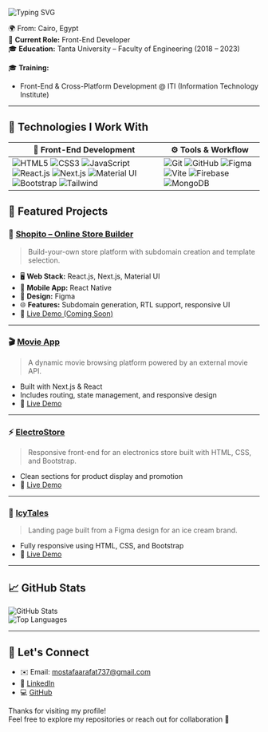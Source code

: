 ![Typing SVG](https://readme-typing-svg.herokuapp.com?color=%2390EE90&size=32&center=true&vCenter=true&width=600&height=50&lines=Hello+I'm+Mostafa+Arafat+%F0%9F%91%8B;Front-End+Developer;React.js+%26+Next.js+Specialist;)

🌍 From: Cairo, Egypt  
💼 **Current Role:** Front-End Developer  
🎓 **Education:** Tanta University – Faculty of Engineering (2018 – 2023)  

🎓 **Training:**  
- Front-End & Cross-Platform Development @ ITI (Information Technology Institute)

---

## 🚀 Technologies I Work With

| 🎨 Front-End Development | ⚙️ Tools & Workflow |
|-------------------------|--------------------|
| ![HTML5](https://img.shields.io/badge/-HTML5-E34F26?logo=html5&logoColor=white) ![CSS3](https://img.shields.io/badge/-CSS3-1572B6?logo=css3&logoColor=white) ![JavaScript](https://img.shields.io/badge/-JavaScript-F7DF1E?logo=javascript&logoColor=black) ![React.js](https://img.shields.io/badge/-React.js-61DAFB?logo=react&logoColor=white) ![Next.js](https://img.shields.io/badge/-Next.js-000000?logo=next.js&logoColor=white) ![Material UI](https://img.shields.io/badge/-Material--UI-007FFF?logo=mui&logoColor=white) ![Bootstrap](https://img.shields.io/badge/-Bootstrap-7952B3?logo=bootstrap&logoColor=white) ![Tailwind](https://img.shields.io/badge/-TailwindCSS-38B2AC?logo=tailwind-css&logoColor=white) | ![Git](https://img.shields.io/badge/-Git-F05032?logo=git&logoColor=white) ![GitHub](https://img.shields.io/badge/-GitHub-181717?logo=github&logoColor=white) ![Figma](https://img.shields.io/badge/-Figma-F24E1E?logo=figma&logoColor=white) ![Vite](https://img.shields.io/badge/-Vite-646CFF?logo=vite&logoColor=white) ![Firebase](https://img.shields.io/badge/-Firebase-FFCA28?logo=firebase&logoColor=black) ![MongoDB](https://img.shields.io/badge/-MongoDB-47A248?logo=mongodb&logoColor=white) |


## 💼 Featured Projects

### 🔧 [Shopito – Online Store Builder](https://github.com/Mostafa219)
> Build-your-own store platform with subdomain creation and template selection.

- 🖥️ **Web Stack:** React.js, Next.js, Material UI  
- 📱 **Mobile App:** React Native  
- 🎨 **Design:** Figma  
- 🌐 **Features:** Subdomain generation, RTL support, responsive UI  
- 🔗 [Live Demo (Coming Soon)]()

---

### 🎬 [Movie App](https://movie-app-peach-psi.vercel.app/)
> A dynamic movie browsing platform powered by an external movie API.

- Built with Next.js & React  
- Includes routing, state management, and responsive design  
- 🔗 [Live Demo](https://movie-app-peach-psi.vercel.app/)

---

### ⚡ [ElectroStore](https://electrostorewebsite.netlify.app/)
> Responsive front-end for an electronics store built with HTML, CSS, and Bootstrap.

- Clean sections for product display and promotion  
- 🔗 [Live Demo](https://electrostorewebsite.netlify.app/)

---

### 🍦 [IcyTales](https://icytales.netlify.app/)
> Landing page built from a Figma design for an ice cream brand.

- Fully responsive using HTML, CSS, and Bootstrap  
- 🔗 [Live Demo](https://icytales.netlify.app/)

---

## 📈 GitHub Stats

![GitHub Stats](https://github-readme-stats.vercel.app/api?username=Mostafa219&show_icons=true&theme=dark)  
![Top Languages](https://github-readme-stats.vercel.app/api/top-langs/?username=Mostafa219&layout=compact&theme=dark)

---

## 💬 Let's Connect

- ✉️ Email: mostafaarafat737@gmail.com  
- 🔗 [LinkedIn](https://www.linkedin.com/in/mostafa-ismail-arafat)  
- 💻 [GitHub](https://github.com/Mostafa219)

Thanks for visiting my profile!  
Feel free to explore my repositories or reach out for collaboration 🤝
